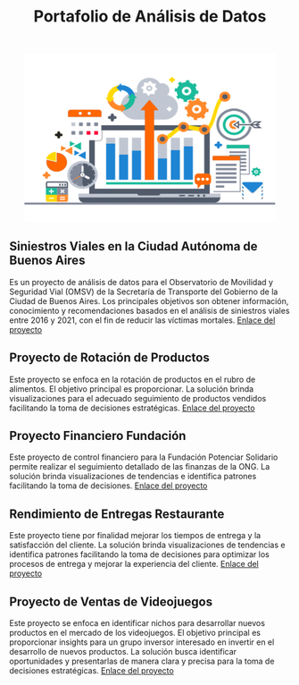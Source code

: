 <div align="center">

# Portafolio de Análisis de Datos

</div>
<br/>

<p align=center>
<img src="src\data.png" height="300" width="450">
</p>


## Siniestros Viales en la Ciudad Autónoma de Buenos Aires
Es un proyecto de análisis de datos para el Observatorio de Movilidad y Seguridad Vial (OMSV) de la Secretaría de Transporte del Gobierno de la Ciudad de Buenos Aires. Los principales objetivos son obtener información, conocimiento y recomendaciones basados en el análisis de siniestros viales entre 2016 y 2021, con el fin de reducir las víctimas mortales.
[Enlace del proyecto](https://github.com/jersoncarbajal/PortafolioDataAnalytics/tree/main/SiniestrosVialesCABA)

## Proyecto de Rotación de Productos
Este proyecto se enfoca en la rotación de productos en el rubro de alimentos. El objetivo principal es proporcionar. La solución brinda visualizaciones para el adecuado seguimiento de productos vendidos facilitando la toma de decisiones estratégicas.
[Enlace del proyecto](https://github.com/jersoncarbajal/PortafolioDataAnalytics/tree/main/Gesti%C3%B3nProductosAlimentos)

## Proyecto Financiero Fundación
Este proyecto de control financiero para la Fundación Potenciar Solidario permite realizar el seguimiento detallado de las finanzas de la ONG. La solución brinda visualizaciones de tendencias e identifica patrones facilitando la toma de decisiones. 
[Enlace del proyecto](https://github.com/jersoncarbajal/PortafolioDataAnalytics/tree/main/ControlFinancieroFundacion)


## Rendimiento de Entregas Restaurante
Este proyecto tiene por finalidad mejorar los tiempos de entrega y la satisfacción del cliente. La solución brinda visualizaciones de tendencias e identifica patrones facilitando la toma de decisiones para optimizar los procesos de entrega y mejorar la experiencia del cliente. 
[Enlace del proyecto](https://github.com/jersoncarbajal/PortafolioDataAnalytics/tree/main/ControlFinancieroFundacion)


## Proyecto de Ventas de Videojuegos
Este proyecto se enfoca en identificar nichos para desarrollar nuevos productos en el mercado de los videojuegos. El objetivo principal es proporcionar insights para un grupo inversor interesado en invertir en el desarrollo de nuevos productos. La solución busca identificar oportunidades y presentarlas de manera clara y precisa para la toma de decisiones estratégicas.
[Enlace del proyecto](https://github.com/jersoncarbajal/PortafolioDataAnalytics/tree/main/VentasVideojuegos)